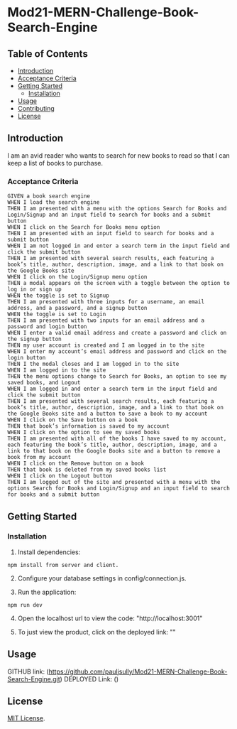 # Mod21-MERN-Challenge-Book-Search-Engine

## Table of Contents
- [Introduction](#introduction)
- [Acceptance Criteria](#acceptance-criteria)
- [Getting Started](#getting-started)
  - [Installation](#installation)
- [Usage](#usage)
- [Contributing](#contributing)
- [License](#license)

## Introduction

I am an avid reader who wants to search for new books to read so that I can keep a list of books to purchase.

### Acceptance Criteria

    GIVEN a book search engine
    WHEN I load the search engine
    THEN I am presented with a menu with the options Search for Books and Login/Signup and an input field to search for books and a submit button
    WHEN I click on the Search for Books menu option
    THEN I am presented with an input field to search for books and a submit button
    WHEN I am not logged in and enter a search term in the input field and click the submit button
    THEN I am presented with several search results, each featuring a book’s title, author, description, image, and a link to that book on the Google Books site
    WHEN I click on the Login/Signup menu option
    THEN a modal appears on the screen with a toggle between the option to log in or sign up
    WHEN the toggle is set to Signup
    THEN I am presented with three inputs for a username, an email address, and a password, and a signup button
    WHEN the toggle is set to Login
    THEN I am presented with two inputs for an email address and a password and login button
    WHEN I enter a valid email address and create a password and click on the signup button
    THEN my user account is created and I am logged in to the site
    WHEN I enter my account’s email address and password and click on the login button
    THEN I the modal closes and I am logged in to the site
    WHEN I am logged in to the site
    THEN the menu options change to Search for Books, an option to see my saved books, and Logout
    WHEN I am logged in and enter a search term in the input field and click the submit button
    THEN I am presented with several search results, each featuring a book’s title, author, description, image, and a link to that book on the Google Books site and a button to save a book to my account
    WHEN I click on the Save button on a book
    THEN that book’s information is saved to my account
    WHEN I click on the option to see my saved books
    THEN I am presented with all of the books I have saved to my account, each featuring the book’s title, author, description, image, and a link to that book on the Google Books site and a button to remove a book from my account
    WHEN I click on the Remove button on a book
    THEN that book is deleted from my saved books list
    WHEN I click on the Logout button
    THEN I am logged out of the site and presented with a menu with the options Search for Books and Login/Signup and an input field to search for books and a submit button  

## Getting Started


### Installation


1. Install dependencies:
```
npm install from server and client.
```
2. Configure your database settings in config/connection.js.

3. Run the application:
```
npm run dev

```
4. Open the localhost url to view the code:
 "http://localhost:3001"

5. To just view the product, click on the deployed link:
""


## Usage

GITHUB link: (https://github.com/pauljsully/Mod21-MERN-Challenge-Book-Search-Engine.git)
DEPLOYED Link: ()

## License

[MIT License](https://opensource.org/licenses/MIT).
